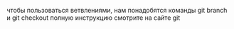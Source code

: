 чтобы пользоваться ветвлениями, нам понадобятся команды git branch и git checkout
полную инструкцию смотрите на сайте git
